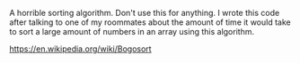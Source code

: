 A horrible sorting algorithm. Don't use this for anything. I wrote this code after talking to one of my roommates about the amount of time it would take to sort a large amount of numbers in an array using this algorithm.

https://en.wikipedia.org/wiki/Bogosort 
